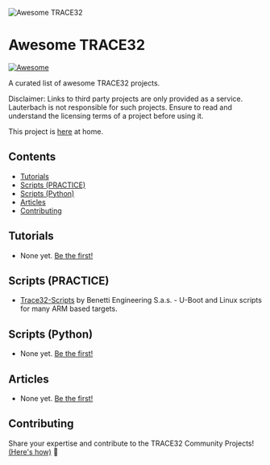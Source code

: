 ![Awesome TRACE32](https://gitlab.com/lauterbach/resources/-/raw/0a1d63f6bf0159bbd9343ceefbece2bb127c2b53/img/awesome_trace32_banner_900x182.jpg)

# Awesome TRACE32

[![Awesome](https://awesome.re/badge.svg)](https://awesome.re)

A curated list of awesome TRACE32 projects.

Disclaimer: Links to third party projects are only provided as a service. Lauterbach is not responsible for such projects.
Ensure to read and understand the licensing terms of a project before using it.

This project is [here](https://gitlab.com/lauterbach/awesome-trace32) at home.

## Contents

- [Tutorials](#tutorials)
- [Scripts (PRACTICE)](#scripts-practice)
- [Scripts (Python)](#scripts-python)
- [Articles](#articles)
- [Contributing](#contributing)


## Tutorials

- None yet. [Be the first!](./CONTRIBUTING.md)

## Scripts (PRACTICE)

- [Trace32-Scripts](https://github.com/Benetti-Engineering-sas/trace32-scripts) by Benetti Engineering S.a.s. - U-Boot and Linux scripts for many ARM based targets.

## Scripts (Python)

- None yet. [Be the first!](./CONTRIBUTING.md)

## Articles

- None yet. [Be the first!](./CONTRIBUTING.md)

## Contributing

Share your expertise and contribute to the TRACE32 Community Projects! [(Here's how)](./CONTRIBUTING.md) :rocket:
